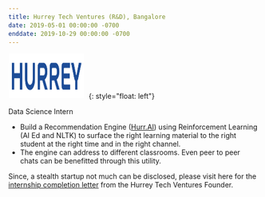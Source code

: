 ```yaml
---
title: Hurrey Tech Ventures (R&D), Bangalore 
date: 2019-05-01 00:00:00 -0700
enddate: 2019-10-29 00:00:00 -0700
---
```

<style type="text/css"> 
.padded img { 
  padding-right: 6em; 
} 
</style>

<img class="padded" src="../images/Hurrey_ Final Logos2.png" width = 150 height=90 style="margin: 1px 10px 1px 1px;">{: style="float: left"}

Data Science Intern
- Build a Recommendation Engine ([Hurr.AI](https://hurreytech.com/)) using Reinforcement Learning (AI Ed and NLTK) to surface the right learning material to the right student at the right time and in the right channel.
- The engine can address to different classrooms. Even peer to peer chats can be benefitted through this utility.

Since, a stealth startup not much can be disclosed, please visit here for the [internship completion letter](../files/1597074420921.pdf) from the Hurrey Tech Ventures Founder. 
